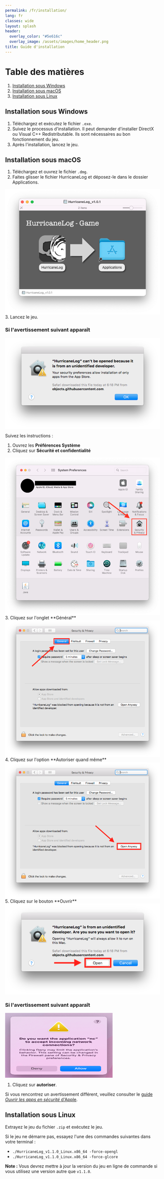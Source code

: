 ```yaml
---
permalink: /fr/installation/
lang: fr
classes: wide
layout: splash
header:
  overlay_color: "#5e616c"
  overlay_image: /assets/images/home_header.png
title: Guide d'installation
---
```


# Table des matières
1. [Installation sous Windows](#windows)
2. [Installation sous macOS](#macOS)
3. [Installation sous Linux](#linux)

## Installation sous Windows <a name="windows"></a>
1. Téléchargez et exécutez le fichier `.exe`.
2. Suivez le processus d'installation. Il peut demander d'installer DirectX ou Visual C++ Redistributable. Ils sont nécessaires au bon fonctionnement du jeu.
3. Après l'installation, lancez le jeu.

## Installation sous macOS <a name="macOS"></a>
1. Téléchargez et ouvrez le fichier `.dmg`.
2. Faites glisser le fichier HurricaneLog et déposez-le dans le dossier Applications.
<img src="../../assets/images/installation/macOSDrag.png" alt="" align="center" class="feature_image"/>
3. Lancez le jeu.

### Si l'avertissement suivant apparaît

<img src="../../assets/images/installation/cantOpen.png" alt="" align="center" class="feature_image"/>

Suivez les instructions :

1. Ouvrez les **Préférences Système**
2. Cliquez sur **Sécurité et confidentialité**<br />
<img src="../../assets/images/installation/security.png" alt="" align="center" class="feature_image"/>
3. Cliquez sur l'onglet **Général**<br />
<img src="../../assets/images/installation/generalTab.png" alt="" align="center" class="feature_image"/>
4. Cliquez sur l'option **Autoriser quand même**<br />
<img src="../../assets/images/installation/openAnywayButton.png" alt="" align="center" class="feature_image"/>
5. Cliquez sur le bouton **Ouvrir**<br />
<img src="../../assets/images/installation/sureToOpen.png" alt="" align="center" class="feature_image"/>

### Si l'avertissement suivant apparaît

<img src="../../assets/images/installation/allowConnections.png" alt="" width="350" height="210" align="center" class="feature_image"/>

1. Cliquez sur **autoriser**.

Si vous rencontrez un avertissement différent, veuillez consulter le <a href="https://support.apple.com/fr-ca/HT202491">guide *Ouvrir les apps en sécurité* d'Apple</a>.

## Installation sous Linux <a name="linux"></a>

Extrayez le jeu du fichier `.zip` et exécutez le jeu.

Si le jeu ne démarre pas, essayez l'une des commandes suivantes dans votre terminal :
- `./HurricaneLog_v1.1.0_Linux.x86_64 -force-opengl`
- `./HurricaneLog_v1.1.0_Linux.x86_64 -force-glcore`

**Note :** Vous devrez mettre à jour la version du jeu en ligne de commande si vous utilisez une version autre que `v1.1.0`.

